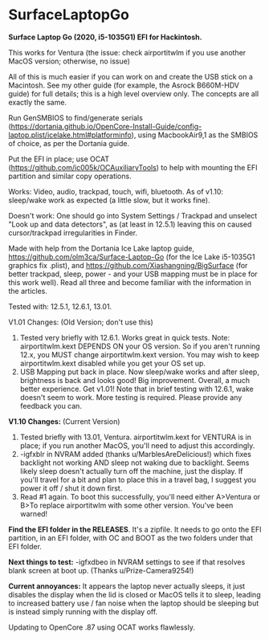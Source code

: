 # SurfaceLaptopGo

**Surface Laptop Go (2020, i5-1035G1) EFI for Hackintosh.**

This works for Ventura (the issue: check airportitwlm if you use another MacOS version; otherwise, no issue)

All of this is much easier if you can work on and create the USB stick on a Macintosh. See my other guide (for example, the Asrock B660M-HDV guide) for full details; this is a high level overview only. The concepts are all exactly the same.

Run GenSMBIOS to find/generate serials (https://dortania.github.io/OpenCore-Install-Guide/config-laptop.plist/icelake.html#platforminfo), using MacbookAir9,1 as the SMBIOS of choice, as per the Dortania guide.

Put the EFI in place; use OCAT (https://github.com/ic005k/OCAuxiliaryTools) to help with mounting the EFI partition and similar copy operations.

Works: Video, audio, trackpad, touch, wifi, bluetooth.  As of v1.10: sleep/wake work as expected (a little slow, but it works fine).

Doesn't work: One should go into System Settings / Trackpad and unselect "Look up and data detectors", as (at least in 12.5.1) leaving this on caused cursor/trackpad irregularities in Finder. 

Made with help from the Dortania Ice Lake laptop guide, https://github.com/olm3ca/Surface-Laptop-Go (for the Ice Lake i5-1035G1 graphics fix .plist), and https://github.com/Xiashangning/BigSurface (for better trackpad, sleep, power - and your USB mapping must be in place for this work well).  Read all three and become familiar with the information in the articles. 

Tested with:  12.5.1, 12.6.1, 13.01.   

V1.01 Changes:  (Old Version; don't use this)
1.  Tested very briefly with 12.6.1.  Works great in quick tests.  Note:  airportitwlm.kext DEPENDS ON your OS version.  So if you aren't running 12.x, you MUST change airportitwlm.kext version.  You may wish to keep airportitwlm.kext disabled while you get your OS set up. 
2.  USB Mapping put back in place.  Now sleep/wake works and after sleep, brightness is back and looks good!  Big improvement. 
Overall,  a much better experience.  Get v1.01!  Note that in brief testing with 12.6.1, wake doesn't seem to work.  More testing is required.  Please provide any feedback you can. 

**V1.10 Changes:** (Current Version)

1.  Tested briefly with 13.01, Ventura.  airportitwlm.kext for VENTURA is in place; if you run another MacOS, you'll need to adjust this accordingly. 
2.  -igfxblr in NVRAM added (thanks u/MarblesAreDelicious!) which fixes backlight not working AND sleep not waking due to backlight.  Seems likely sleep doesn't actually turn off the machine, just the display. If you'll travel for a bit and plan to place this in a travel bag, I suggest you power it off / shut it down first.  
3.  Read #1 again.  To boot this successfully, you'll need either A>Ventura or B>To replace airportitwlm with some other version.  You've been warned!

**Find the EFI folder in the RELEASES**.  It's a zipfile.  It needs to go onto the EFI partition, in an EFI folder, with OC and BOOT as the two folders under that EFI folder. 

**Next things to test:**  -igfxdbeo in NVRAM settings to see if that resolves blank screen at boot up.  (Thanks u/Prize-Camera9254!)

**Current annoyances:**  It appears the laptop never actually sleeps, it just disables the display when the lid is closed or MacOS tells it to sleep, leading to increased battery use / fan noise when the laptop should be sleeping but is instead simply running with the display off.  

Updating to OpenCore .87 using OCAT works flawlessly.
